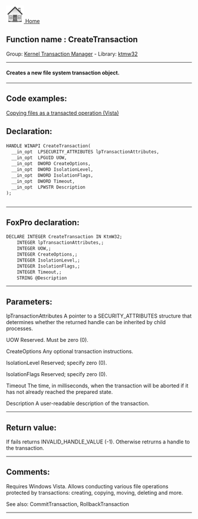 [<img src="../../images/home.png"> Home ](https://github.com/VFPX/Win32API)  

## Function name : CreateTransaction
Group: [Kernel Transaction Manager](../../functions_group.md#Kernel_Transaction_Manager)  -  Library: [ktmw32](../../../libraries.md#ktmw32)  
***  


#### Creates a new file system transaction object.
***  


## Code examples:
[Copying files as a transacted operation (Vista)](../../samples/sample_540.md)  

## Declaration:
```foxpro  
HANDLE WINAPI CreateTransaction(
  __in_opt  LPSECURITY_ATTRIBUTES lpTransactionAttributes,
  __in_opt  LPGUID UOW,
  __in_opt  DWORD CreateOptions,
  __in_opt  DWORD IsolationLevel,
  __in_opt  DWORD IsolationFlags,
  __in_opt  DWORD Timeout,
  __in_opt  LPWSTR Description
);
  
```  
***  


## FoxPro declaration:
```foxpro  
DECLARE INTEGER CreateTransaction IN KtmW32;
	INTEGER lpTransactionAttributes,;
	INTEGER UOW,;
	INTEGER CreateOptions,;
	INTEGER IsolationLevel,;
	INTEGER IsolationFlags,;
	INTEGER Timeout,;
	STRING @Description  
```  
***  


## Parameters:
lpTransactionAttributes 
A pointer to a SECURITY_ATTRIBUTES structure that determines whether the returned handle can be inherited by child processes.

UOW 
Reserved. Must be zero (0).

CreateOptions 
Any optional transaction instructions.

IsolationLevel 
Reserved; specify zero (0).

IsolationFlags 
Reserved; specify zero (0).

Timeout 
The time, in milliseconds, when the transaction will be aborted if it has not already reached the prepared state.

Description 
A user-readable description of the transaction.  
***  


## Return value:
If fails returns INVALID_HANDLE_VALUE (-1). Otherwise retrurns a handle to the transaction.  
***  


## Comments:
Requires Windows Vista. Allows conducting various file operations protected by transactions: creating, copying, moving, deleting and more.  
  
See also: CommitTransaction, RollbackTransaction   
  
***  

